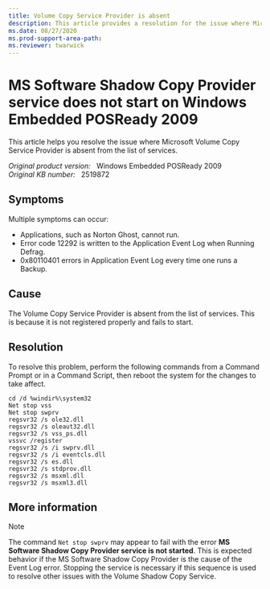 ```yaml
---
title: Volume Copy Service Provider is absent
description: This article provides a resolution for the issue where Microsoft Volume Copy Service Provider is absent from the list of services.
ms.date: 08/27/2020
ms.prod-support-area-path: 
ms.reviewer: twarwick
---
```

# MS Software Shadow Copy Provider service does not start on Windows Embedded POSReady 2009

This article helps you resolve the issue where Microsoft Volume Copy Service Provider is absent from the list of services.

_Original product version:_ &nbsp; Windows Embedded POSReady 2009  
_Original KB number:_ &nbsp; 2519872

## Symptoms

Multiple symptoms can occur:

- Applications, such as Norton Ghost, cannot run.
- Error code 12292 is written to the Application Event Log when Running Defrag.
- 0x80110401 errors in Application Event Log every time one runs a Backup.

## Cause

The Volume Copy Service Provider is absent from the list of services. This is because it is not registered properly and fails to start.

## Resolution

To resolve this problem, perform the following commands from a Command Prompt or in a Command Script, then reboot the system for the changes to take affect.

```console
cd /d %windir%\system32
Net stop vss
Net stop swprv
regsvr32 /s ole32.dll
regsvr32 /s oleaut32.dll
regsvr32 /s vss_ps.dll
vssvc /register
regsvr32 /s /i swprv.dll
regsvr32 /s /i eventcls.dll
regsvr32 /s es.dll
regsvr32 /s stdprov.dll
regsvr32 /s msxml.dll
regsvr32 /s msxml3.dll
```

## More information

> [!NOTE]
> The command `Net stop swprv` may appear to fail with the error **MS Software Shadow Copy Provider service is not started**. This is expected behavior if the MS Software Shadow Copy Provider is the cause of the Event Log error. Stopping the service is necessary if this sequence is used to resolve other issues with the Volume Shadow Copy Service.
